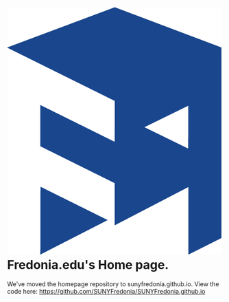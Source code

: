 ![Logo](img/fredlogoblue.png)
Fredonia.edu's Home page.
========
We've moved the homepage repository to sunyfredonia.github.io. View the code here: https://github.com/SUNYFredonia/SUNYFredonia.github.io